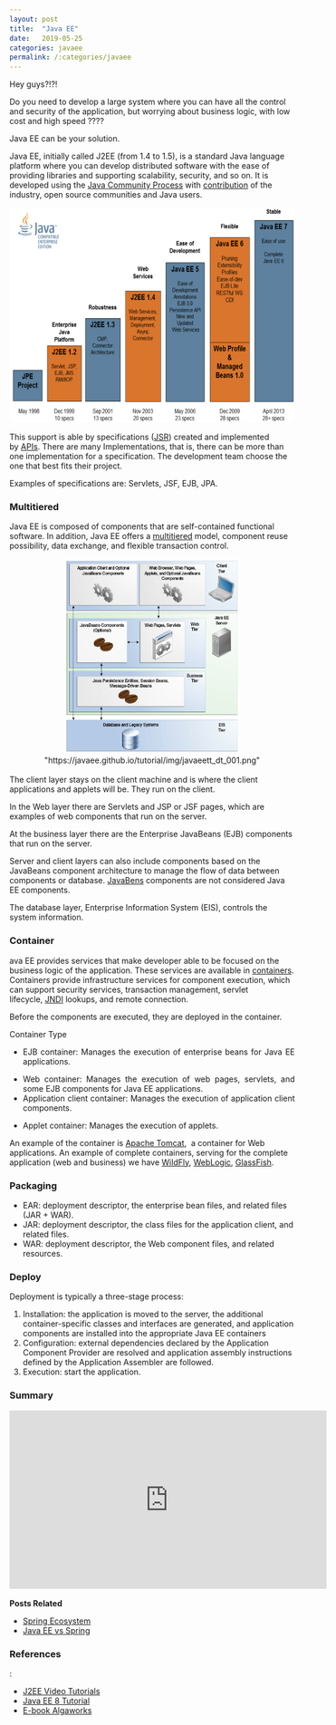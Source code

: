 ```yaml
---
layout: post
title:  "Java EE"
date:   2019-05-25
categories: javaee
permalink: /:categories/javaee
---
```

Hey guys?!?! 

Do you need to develop a large system where you can have all the control and security of the application, but worrying about business logic, with low cost and high speed ????

Java EE can be your solution.

Java EE, initially called J2EE (from 1.4 to 1.5), is a standard Java language platform where you can develop distributed software with the ease of providing libraries and supporting scalability, security, and so on. It is developed using the [Java Community Process](https://www.jcp.org/en/home/index) with [contribution](http://www.oracle.com/technetwork/java/javaee/overview/index.html) of the industry, open source communities and Java users.

<center>
  <img src="/img/javaee/jee_historico.jpeg" width="620" height="380">
</center>

This support is able by specifications ([JSR](http://www.oracle.com/technetwork/java/javaee/tech/java-ee-8-3890673.html)) created and implemented by [APIs](https://pt.wikipedia.org/wiki/Interface_de_programa%C3%A7%C3%A3o_de_aplica%C3%A7%C3%B5es). There are many Implementations, that is, there can be more than one implementation for a specification. The development team choose the one that best fits their project.

Examples of specifications are: Servlets, JSF, EJB, JPA.

<h3>Multitiered</h3>

Java EE is composed of components that are self-contained functional software. In addition, Java EE offers a [multitiered](https://javaee.github.io/tutorial/overview004.html#BNAAY) model, component reuse possibility, data exchange, and flexible transaction control.

<center>
  <img src="/img/javaee/JEE_Multicamadas.png" width="311" height="345"/>
  <br/>
  "https://javaee.github.io/tutorial/img/javaeett_dt_001.png"
</center>

<br/>
The client layer stays on the client machine and is where the client applications and applets will be. They run on the client.

In the Web layer there are Servlets and JSP or JSF pages, which are examples of web components that run on the server.

At the business layer there are the Enterprise JavaBeans (EJB) components that run on the server.

Server and client layers can also include components based on the JavaBeans component architecture to manage the flow of data between components or database. [JavaBens](https://pt.wikipedia.org/wiki/JavaBeans) components are not considered Java EE components.

The database layer, Enterprise Information System (EIS), controls the system information.

<h3>Container</h3>

ava EE provides services that make developer able to be focused on the business logic of the application. These services are available in [containers](https://javaee.github.io/tutorial/overview005.html). Containers provide infrastructure services for component execution, which can support security services, transaction management, servlet lifecycle, [JNDI](http://www.oracle.com/technetwork/java/jndi-136720.html) lookups, and remote connection.

Before the components are executed, they are deployed in the container.

Container Type

<ul class="ul1">
	<li>
<p style="text-align: justify;">EJB container: Manages the execution of enterprise beans for Java EE applications.</p>
</li>
	<li style="text-align: justify;">Web container: Manages the execution of web pages, servlets, and some EJB components for Java EE applications.</li>
	<li style="text-align: justify;">Application client container: Manages the execution of application client components.</li>
	<li>
<p style="text-align: justify;">Applet container: Manages the execution of applets.</p>
</li>
</ul>

An example of the container is [Apache Tomcat](http://tomcat.apache.org/),  a container for Web applications. An example of complete containers, serving for the complete application (web and business) we have [WildFly](http://www.wildfly.org/), [WebLogic](http://www.oracle.com/technetwork/middleware/weblogic/overview/index.html), [GlassFish](http://www.oracle.com/technetwork/pt/middleware/glassfish/overview/index.html).

<h3>Packaging</h3>

<ul>
	<li class="li1"><span class="s2">EAR: deployment descriptor, the enterprise bean files, and related files (JAR + WAR).
</span></li>
	<li class="li1"><span class="s2">JAR: deployment descriptor, the class files for the application client, and related files.
</span></li>
	<li class="li1"><span class="s2">WAR: deployment descriptor, the Web component files, and related resources.
</span></li>
</ul>

<h3>Deploy</h3>

<p class="p1"><span class="s1">Deployment is typically a three-stage process: </span></p>

<ol class="ol1">
	<li class="li2"><span class="s2">Installation: the application is moved to the server, the additional container-specific classes and interfaces are generated, and application components are installed into the appropriate Java EE containers </span></li>
	<li class="li2"><span class="s2">Configuration: external dependencies declared by the Application Component Provider are resolved and application assembly instructions defined by the Application Assembler are followed. </span></li>
	<li class="li2"><span class="s2">Execution: start the application.</span></li>
</ol>

<h3>Summary</h3>

<center>
  <iframe width="560" height="315" src="https://www.youtube.com/embed/wgoyBvuTULg" frameborder="0" allow="accelerometer; autoplay; encrypted-media; gyroscope; picture-in-picture" allowfullscreen></iframe>
</center>


<strong>Posts Related</strong>
<ul>
	<li><a href="https://fabiana2611.github.io/spring/springecosystem" >Spring Ecosystem</a></li>
	<li><a href="https://www.educba.com/java-ee-vs-spring/" >Java EE vs Spring</a></li>
</ul>

<h3>References</h3>:
<ul>
	<li><a class="yt-simple-endpoint style-scope yt-formatted-string" href="https://www.youtube.com/playlist?list=PLOxOmO43E6JsMCqjhxDtEKIX00Xr8aWeR" >J2EE Video Tutorials</a></li>
	<li><a href="https://javaee.github.io/tutorial/toc.html" >Java EE 8 Tutorial</a></li>
	<li><a href="http://cafe.algaworks.com/livro-java-ee-7-com-jsf-primefaces-e-cdi/" >E-book Algaworks</a></li>
</ul>
